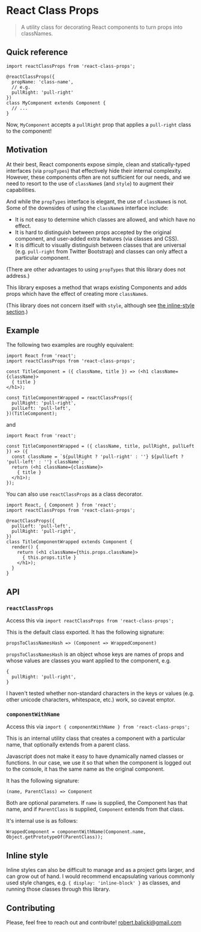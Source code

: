 # React Class Props

> A utility class for decorating React components to turn props into classNames.

## Quick reference

```
import reactClassProps from 'react-class-props';

@reactClassProps({
  propName: 'class-name',
  // e.g.
  pullRight: 'pull-right'
})
class MyComponent extends Component {
  // ...
}
```

Now, `MyComponent` accepts a `pullRight` prop that applies a `pull-right` class to the component!

## Motivation

At their best, React components expose simple, clean and statically-typed interfaces (via `propTypes`) that effectively hide their internal complexity. However, these components often are not sufficient for our needs, and we need to resort to the use of `className`s (and `style`) to augment their capabilities.

And while the `propTypes` interface is elegant, the use of `className`s is not. Some of the downsides of using the `className`s interface include:

* It is not easy to determine which classes are allowed, and which have no effect.
* It is hard to distinguish between props accepted by the original component, and user-added extra features (via classes and CSS).
* It is difficult to visually distinguish between classes that are universal (e.g. `pull-right` from Twitter Bootstrap) and classes can only affect a particular component.

(There are other advantages to using `propTypes` that this library does not address.)

This library exposes a method that wraps existing Components and adds props which have the effect of creating more `className`s.

(This library does not concern itself with `style`, although see [the inline-style section](#style).)

## Example

The following two examples are roughly equivalent:

```
import React from 'react';
import reactClassProps from 'react-class-props';

const TitleComponent = ({ className, title }) => (<h1 className={className}>
  { title }
</h1>);

const TitleComponentWrapped = reactClassProps({
  pullRight: 'pull-right',
  pullLeft: 'pull-left',
})(TitleComponent);
```

and

```
import React from 'react';

const TitleComponentWrapped = ({ className, title, pullRight, pullLeft }) => ({
  const className = `${pullRight ? 'pull-right' : ''} ${pullLeft ? 'pull-left' : ''} className`;
  return (<h1 className={className}>
    { title }
  </h1>);
});
```

You can also use `reactClassProps` as a class decorator.

```
import React, { Component } from 'react';
import reactClassProps from 'react-class-props';

@reactClassProps({
  pullLeft: 'pull-left',
  pullRight: 'pull-right',
})
class TitleComponentWrapped extends Component {
  render() {
    return (<h1 className={this.props.className}>
      { this.props.title }
    </h1>);
  }
}

```

## API

### `reactClassProps`

Access this via `import reactClassProps from 'react-class-props';`

This is the default class exported. It has the following signature:

`propsToClassNamesHash => (Component => WrappedComponent)`

`propsToClassNamesHash` is an object whose keys are names of props and whose values are classes you want applied to the component, e.g.

```
{
  pullRight: 'pull-right',
}
```

I haven't tested whether non-standard characters in the keys or values (e.g. other unicode characters, whitespace, etc.) work, so caveat emptor.

### `componentWithName`

Access this via `import { componentWithName } from 'react-class-props';`

This is an internal utility class that creates a component with a particular name, that optionally extends from a parent class.

Javascript does not make it easy to have dynamically named classes or functions. In our case, we use it so that when the component is logged out to the console, it has the same name as the original component.

It has the following signature:

`(name, ParentClass) => Component`

Both are optional parameters. If `name` is supplied, the Component has that name, and if `ParentClass` is supplied, `Component` extends from that class.

It's internal use is as follows:

`WrappedComponent = componentWithName(Component.name, Object.getPrototypeOf(ParentClass));`

## <a name="style"></a>Inline style

Inline styles can also be difficult to manage and as a project gets larger, and can grow out of hand. I would recommend encapsulating various commonly used style changes, e.g. `{ display: 'inline-block' }` as classes, and running those classes through this library.

## Contributing

Please, feel free to reach out and contribute! [robert.balicki@gmail.com](mailto:robert.balicki@gmail.com)
